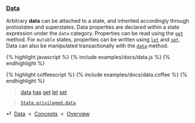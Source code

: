 ### [Data](#concepts--data)

Arbitrary **data** can be attached to a state, and inherited accordingly through protostates and superstates. Data properties are declared within a state expression under the `data` category. Properties can be read using the [`get`](/api/#state--methods--get) method. For `mutable` states, properties can be written using [`let`](/api/#state--methods--let) and [`set`](/api/#state--methods--set). Data can also be manipulated transactionally with the [`data`](/api/#state--methods--data) method.

{% highlight javascript %}
{% include examples/docs/data.js %}
{% endhighlight %}

{% highlight coffeescript %}
{% include examples/docs/data.coffee %}
{% endhighlight %}

> [data](/api/#state--methods--data)
> [has](/api/#state--methods--has)
> [get](/api/#state--methods--get)
> [let](/api/#state--methods--let)
> [set](/api/#state--methods--set)

> [`State.privileged.data`](/source/#state--privileged--data)

<div class="backcrumb">
⏎  <a class="section" href="#concepts--data">Data</a>  &lt;  <a href="#concepts">Concepts</a>  &lt;  <a href="#overview">Overview</a>
</div>
